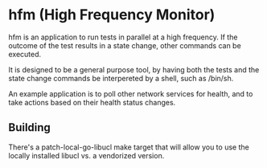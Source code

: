 # hfm (High Frequency Monitor)

hfm is an application to run tests in parallel at a high frequency. If the
outcome of the test results in a state change, other commands can be executed.

It is designed to be a general purpose tool, by having both the tests and the
state change commands be interpereted by a shell, such as /bin/sh.

An example application is to poll other network services for health, and to
take actions based on their health status changes.

## Building

There's a patch-local-go-libucl make target that will allow you to use the 
locally installed libucl vs. a vendorized version.

